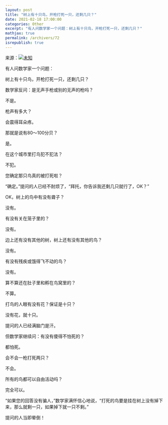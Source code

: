 ```yaml
---
layout: post
title: "树上有十只鸟，开枪打死一只，还剩几只？"
date: 2021-02-18 17:00:00
categories: Other
excerpt: "有人问数学家一个问题：树上有十只鸟，开枪打死一只，还剩几只？"
mathjax: true
permalink: /archivers/72
isrepublish: true
---
```


来源：[![未知](https://img.shields.io/badge/未知-brightgreen)](#)

有人问数学家一个问题：

树上有十只鸟，开枪打死一只，还剩几只？

数学家反问：是无声手枪或别的无声的枪吗？

不是。

枪声有多大？

会震得耳朵疼。

那就是说有80～100分贝？

是。

在这个城市里打鸟犯不犯法？

不犯。

您确定那只鸟真的被打死啦？

“确定。”提问的人已经不耐烦了，“拜托，你告诉我还剩几只就行了，OK？”

OK，树上的鸟中有没有聋子？

没有。

有没有关在笼子里的？

没有。

边上还有没有其他的树，树上还有没有其他的鸟？

没有。

有没有残疾或饿得飞不动的鸟？

没有。

算不算还在肚子里和孵在鸟窝里的？

不算。

打鸟的人眼有没有花？保证是十只？

没有花，就十只。

提问的人已经满脑门是汗。

但数学家继续问：有没有傻得不怕死的？

都怕死。

会不会一枪打死两只？

不会。

所有的鸟都可以自由活动吗？

完全可以。

“如果您的回答没有骗人，”数学家满怀信心地说，“打死的鸟要是挂在树上没有掉下来，那么就剩一只，如果掉下就一只不剩。”

提问的人当即晕倒！